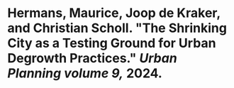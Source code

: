 # Hermans, Maurice, Joop de Kraker, and Christian Scholl. "The Shrinking City as a Testing Ground for Urban Degrowth Practices." *Urban Planning volume 9,* 2024.
